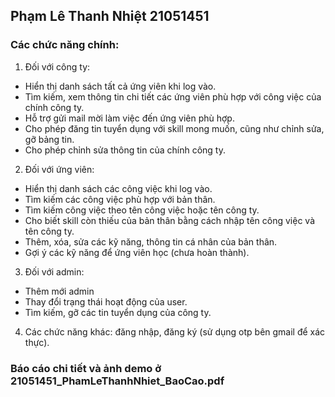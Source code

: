 ## Phạm Lê Thanh Nhiệt 21051451
### Các chức năng chính:
1. Đối với công ty:
+ Hiển thị danh sách tất cả ứng viên khi log vào.
+ Tìm kiếm, xem thông tin chi tiết các ứng viên phù hợp với công việc của chính công ty.
+ Hỗ trợ gửi mail mời làm việc đến ứng viên phù hợp.
+ Cho phép đăng tin tuyển dụng với skill mong muốn, cũng như chỉnh sửa, gỡ bảng tin.
+ Cho phép chỉnh sửa thông tin của chính công ty.
2. Đối với ứng viên:
+ Hiển thị danh sách các công việc khi log vào.
+ Tìm kiếm các công việc phù hợp với bản thân.
+ Tìm kiếm công việc theo tên công việc hoặc tên công ty.
+ Cho biết skill còn thiếu của bản thân bằng cách nhập tên công việc và tên công ty.
+ Thêm, xóa, sửa các kỹ năng, thông tin cá nhân của bản thân.
+ Gợi ý các kỹ năng để ứng viên học (chưa hoàn thành).
3. Đối với admin:
+ Thêm mới admin
+ Thay đổi trạng thái hoạt động của user.
+ Tìm kiếm, gỡ các tin tuyển dụng của công ty.
4. Các chức năng khác: đăng nhập, đăng ký (sử dụng otp bên gmail để xác thực).

### Báo cáo chi tiết và ảnh demo ở 21051451_PhamLeThanhNhiet_BaoCao.pdf
